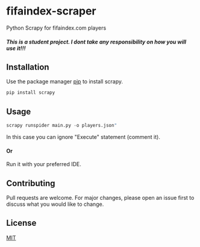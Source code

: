 # fifaindex-scraper

Python Scrapy for fifaindex.com players
##### This is a student project. I dont take any responsibility on how you will use it!!!

## Installation

Use the package manager [pip](https://pip.pypa.io/en/stable/) to install scrapy.

```bash
pip install scrapy
```

## Usage

```python
scrapy runspider main.py -o players.json"
```
In this case you can ignore "Execute" statement (comment it).
#### Or
Run it with your preferred IDE.

## Contributing
Pull requests are welcome. For major changes, please open an issue first to discuss what you would like to change.

## License
[MIT](https://choosealicense.com/licenses/mit/)

